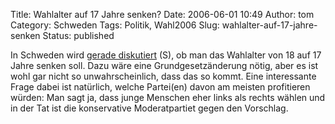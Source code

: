 Title: Wahlalter auf 17 Jahre senken?
Date: 2006-06-01 10:49
Author: tom
Category: Schweden
Tags: Politik, Wahl2006
Slug: wahlalter-auf-17-jahre-senken
Status: published

In Schweden wird [gerade
diskutiert](http://www.sr.se/Ekot/artikel.asp?artikel=869390) (S), ob
man das Wahlalter von 18 auf 17 Jahre senken soll. Dazu wäre eine
Grundgesetzänderung nötig, aber es ist wohl gar nicht so
unwahrscheinlich, dass das so kommt. Eine interessante Frage dabei ist
natürlich, welche Partei(en) davon am meisten profitieren würden: Man
sagt ja, dass junge Menschen eher links als rechts wählen und in der Tat
ist die konservative Moderatpartiet gegen den Vorschlag.

